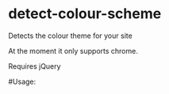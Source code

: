 detect-colour-scheme
====================

Detects the colour theme for your site

At the moment it only supports chrome.

Requires jQuery

#Usage:
       <code><script src="detectColour.js"></script></code>